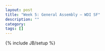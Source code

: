 ```yaml
---
layout: post
title: "Week 5: General Assembly – WDI SF"
description: ""
category: 
tags: []
---
```

{% include JB/setup %}
